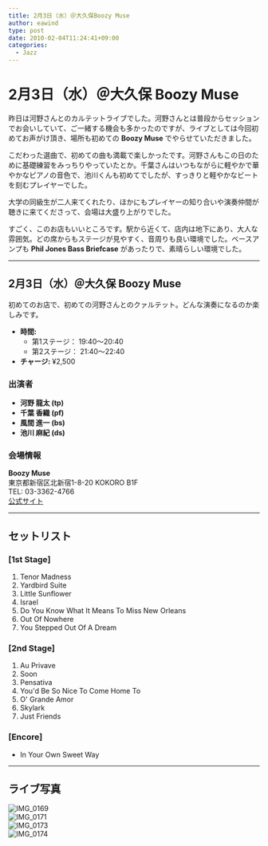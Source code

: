 ```yaml
---
title: 2月3日（水）＠大久保Boozy Muse
author: eawind
type: post
date: 2010-02-04T11:24:41+09:00
categories:
  - Jazz
---
```

# 2月3日（水）＠大久保 Boozy Muse

昨日は河野さんとのカルテットライブでした。河野さんとは普段からセッションでお会いしていて、ご一緒する機会も多かったのですが、ライブとしては今回初めてお声がけ頂き、場所も初めての **Boozy Muse** でやらせていただきました。

こだわった選曲で、初めての曲も満載で楽しかったです。河野さんもこの日のために基礎練習をみっちりやっていたとか。千葉さんはいつもながらに軽やかで華やかなピアノの音色で、池川くんも初めてでしたが、すっきりと軽やかなビートを刻むプレイヤーでした。

大学の同級生が二人来てくれたり、ほかにもプレイヤーの知り合いや演奏仲間が聴きに来てくださって、会場は大盛り上がりでした。

すごく、このお店もいいところです。駅から近くて、店内は地下にあり、大人な雰囲気。どの席からもステージが見やすく、音周りも良い環境でした。ベースアンプも **Phil Jones Bass Briefcase** があったりで、素晴らしい環境でした。

---

## 2月3日（水）＠大久保 Boozy Muse

初めてのお店で、初めての河野さんとのクァルテット。どんな演奏になるのか楽しみです。

- **時間:**  
  - 第1ステージ： 19:40～20:40  
  - 第2ステージ： 21:40～22:40  
- **チャージ:** ¥2,500  

### 出演者
- **河野 龍太 (tp)**  
- **千葉 香織 (pf)**  
- **風間 進一 (bs)**  
- **池川 麻紀 (ds)**  

### 会場情報
**Boozy Muse**  
東京都新宿区北新宿1-8-20 KOKORO B1F  
TEL: 03-3362-4766  
[公式サイト](http://www.boozy-muse.com/)  

---

## セットリスト

### [1st Stage]
1. Tenor Madness  
2. Yardbird Suite  
3. Little Sunflower  
4. Israel  
5. Do You Know What It Means To Miss New Orleans  
6. Out Of Nowhere  
7. You Stepped Out Of A Dream  

### [2nd Stage]
1. Au Privave  
2. Soon  
3. Pensativa  
4. You'd Be So Nice To Come Home To  
5. O' Grande Amor  
6. Skylark  
7. Just Friends  

### [Encore]
- In Your Own Sweet Way  

---

## ライブ写真

![IMG_0169](/img/2010/02/IMG_0169.jpg)  
![IMG_0171](/img/2010/02/IMG_0171.jpg)  
![IMG_0173](/img/2010/02/IMG_0173.jpg)  
![IMG_0174](/img/2010/02/IMG_0174.jpg)  
